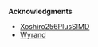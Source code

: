 **Acknowledgments**
- [Xoshiro256PlusSIMD](https://github.com/stephanfr/Xoshiro256PlusSIMD)
- [Wyrand](https://github.com/alainesp/wy)